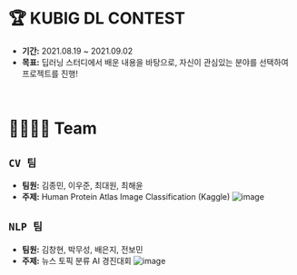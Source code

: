 # 🏆 KUBIG DL CONTEST
- **기간:** 2021.08.19 ~ 2021.09.02
- **목표:** 딥러닝 스터디에서 배운 내용을 바탕으로, 자신이 관심있는 분야를 선택하여 프로젝트를 진행!
<br>

# 👨‍👩‍👧‍👦 Team

## `CV 팀`  
- **팀원:** 김종민, 이우준, 최대원, 최해윤
- **주제:** Human Protein Atlas Image Classification (Kaggle)
![image](https://user-images.githubusercontent.com/87663692/130410109-43aa0004-84c8-4436-a533-bd3fd71b8192.png)

## `NLP 팀` 
- **팀원:** 김창현, 박무성, 배은지, 전보민
- **주제:** 뉴스 토픽 분류 AI 경진대회
![image](https://user-images.githubusercontent.com/87663692/130410099-f482c2cb-7903-477c-ba28-345a9ed2d5d1.png)
